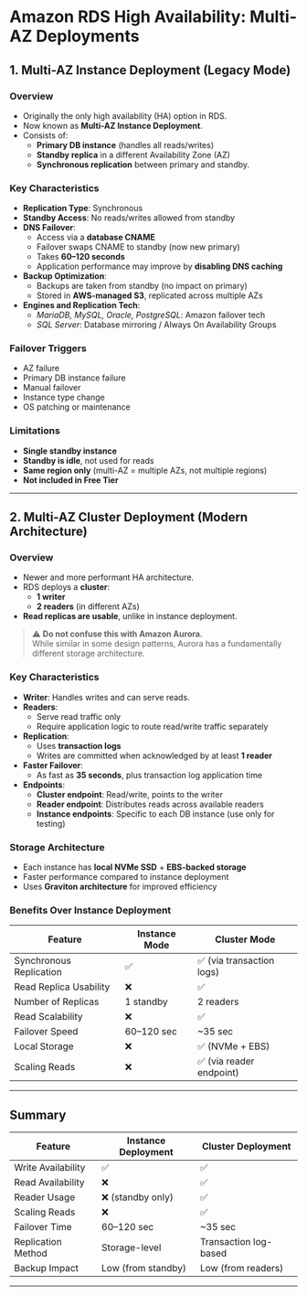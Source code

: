 # Amazon RDS High Availability: Multi-AZ Deployments

## 1. Multi-AZ Instance Deployment (Legacy Mode)

### Overview

- Originally the only high availability (HA) option in RDS.
- Now known as **Multi-AZ Instance Deployment**.
- Consists of:
  - **Primary DB instance** (handles all reads/writes)
  - **Standby replica** in a different Availability Zone (AZ)
  - **Synchronous replication** between primary and standby.

### Key Characteristics

- **Replication Type**: Synchronous
- **Standby Access**: No reads/writes allowed from standby
- **DNS Failover**:
  - Access via a **database CNAME**
  - Failover swaps CNAME to standby (now new primary)
  - Takes **60–120 seconds**
  - Application performance may improve by **disabling DNS caching**
- **Backup Optimization**:
  - Backups are taken from standby (no impact on primary)
  - Stored in **AWS-managed S3**, replicated across multiple AZs
- **Engines and Replication Tech**:
  - _MariaDB, MySQL, Oracle, PostgreSQL_: Amazon failover tech
  - _SQL Server_: Database mirroring / Always On Availability Groups

### Failover Triggers

- AZ failure
- Primary DB instance failure
- Manual failover
- Instance type change
- OS patching or maintenance

### Limitations

- **Single standby instance**
- **Standby is idle**, not used for reads
- **Same region only** (multi-AZ = multiple AZs, not multiple regions)
- **Not included in Free Tier**

---

## 2. Multi-AZ Cluster Deployment (Modern Architecture)

### Overview

- Newer and more performant HA architecture.
- RDS deploys a **cluster**:
  - **1 writer**
  - **2 readers** (in different AZs)
- **Read replicas are usable**, unlike in instance deployment.

> ⚠️ **Do not confuse this with Amazon Aurora.**  
> While similar in some design patterns, Aurora has a fundamentally different storage architecture.

### Key Characteristics

- **Writer**: Handles writes and can serve reads.
- **Readers**:
  - Serve read traffic only
  - Require application logic to route read/write traffic separately
- **Replication**:
  - Uses **transaction logs**
  - Writes are committed when acknowledged by at least **1 reader**
- **Faster Failover**:
  - As fast as **35 seconds**, plus transaction log application time
- **Endpoints**:
  - **Cluster endpoint**: Read/write, points to the writer
  - **Reader endpoint**: Distributes reads across available readers
  - **Instance endpoints**: Specific to each DB instance (use only for testing)

### Storage Architecture

- Each instance has **local NVMe SSD** + **EBS-backed storage**
- Faster performance compared to instance deployment
- Uses **Graviton architecture** for improved efficiency

### Benefits Over Instance Deployment

| Feature                 | Instance Mode | Cluster Mode              |
| ----------------------- | ------------- | ------------------------- |
| Synchronous Replication | ✅            | ✅ (via transaction logs) |
| Read Replica Usability  | ❌            | ✅                        |
| Number of Replicas      | 1 standby     | 2 readers                 |
| Read Scalability        | ❌            | ✅                        |
| Failover Speed          | 60–120 sec    | ~35 sec                   |
| Local Storage           | ❌            | ✅ (NVMe + EBS)           |
| Scaling Reads           | ❌            | ✅ (via reader endpoint)  |

---

## Summary

| Feature            | Instance Deployment | Cluster Deployment    |
| ------------------ | ------------------- | --------------------- |
| Write Availability | ✅                  | ✅                    |
| Read Availability  | ❌                  | ✅                    |
| Reader Usage       | ❌ (standby only)   | ✅                    |
| Scaling Reads      | ❌                  | ✅                    |
| Failover Time      | 60–120 sec          | ~35 sec               |
| Replication Method | Storage-level       | Transaction log-based |
| Backup Impact      | Low (from standby)  | Low (from readers)    |

---

